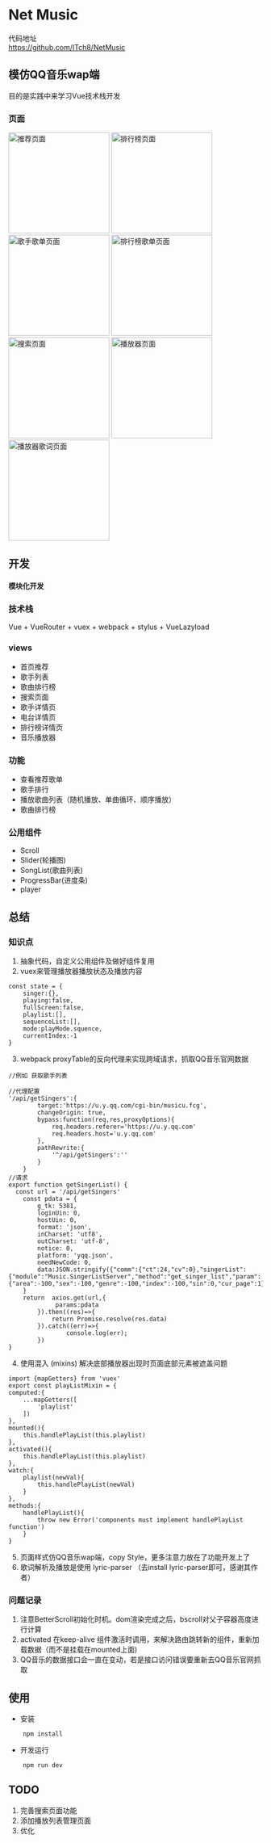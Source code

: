 
# Net Music  
代码地址  
https://github.com/ITch8/NetMusic

## 模仿QQ音乐wap端 

   目的是实践中来学习Vue技术栈开发

### 页面

<img src="https://github.com/ITch8/cnodeApp/blob/master/net_img/推荐.png" width="200" alt="推荐页面"/>
<img src="https://github.com/ITch8/cnodeApp/blob/master/net_img/排行榜.png" width="200" alt="排行榜页面"/>
<img src="https://github.com/ITch8/cnodeApp/blob/master/net_img/歌手歌单.png" width="200" alt="歌手歌单页面"/>
<img src="https://github.com/ITch8/cnodeApp/blob/master/net_img/排行榜歌单.png" width="200" alt="排行榜歌单页面"/>
<img src="https://github.com/ITch8/cnodeApp/blob/master/net_img/搜索.png" width="200" alt="搜索页面"/>
<img src="https://github.com/ITch8/cnodeApp/blob/master/net_img/播放器.png" width="200" alt="播放器页面"/>
<img src="https://github.com/ITch8/cnodeApp/blob/master/net_img/播放器歌词.png" width="200" alt="播放器歌词页面"/>

## 开发
#### 模块化开发

### 技术栈

Vue + VueRouter + vuex + webpack + stylus + VueLazyload

### views
- 首页推荐
- 歌手列表
- 歌曲排行榜
- 搜索页面
- 歌手详情页
- 电台详情页
- 排行榜详情页
- 音乐播放器

### 功能
- 查看推荐歌单
- 歌手排行
- 播放歌曲列表（随机播放、单曲循环、顺序播放）
- 歌曲排行榜

### 公用组件
- Scroll
- Slider(轮播图)
- SongList(歌曲列表)
- ProgressBar(进度条)
- player

## 总结
### 知识点
	

 1. 抽象代码，自定义公用组件及做好组件复用  
 2.  vuex来管理播放器播放状态及播放内容  
```
const state = {
	singer:{},
	playing:false,
	fullScreen:false,
	playlist:[],
	sequenceList:[],
	mode:playMode.squence,
	currentIndex:-1
}
```
3. webpack proxyTable的反向代理来实现跨域请求，抓取QQ音乐官网数据  
```
//例如 获取歌手列表

//代理配置
'/api/getSingers':{
		target:'https://u.y.qq.com/cgi-bin/musicu.fcg',
		changeOrigin: true,
		bypass:function(req,res,proxyOptions){
			req.headers.referer='https://u.y.qq.com'
			req.headers.host='u.y.qq.com'
		},
		pathRewrite:{
			'^/api/getSingers':''
		}
	}
//请求
export function getSingerList() {
  const url = '/api/getSingers'
	const pdata = {
		g_tk: 5381,
		loginUin: 0,
		hostUin: 0,
		format: 'json',
		inCharset: 'utf8',
		outCharset: 'utf-8',
		notice: 0,
		platform: 'yqq.json',
		needNewCode: 0,
		data:JSON.stringify({"comm":{"ct":24,"cv":0},"singerList":{"module":"Music.SingerListServer","method":"get_singer_list","param":{"area":-100,"sex":-100,"genre":-100,"index":-100,"sin":0,"cur_page":1}}})
	}
	return	axios.get(url,{
			 params:pdata
		}).then((res)=>{
			return Promise.resolve(res.data)
		}).catch((err)=>{
				console.log(err);
		})
}

```
4. 使用混入 (mixins) 解决底部播放器出现时页面底部元素被遮盖问题  	
```
import {mapGetters} from 'vuex'
export const playListMixin = {
computed:{
	...mapGetters([
		'playlist'
	])
},
mounted(){
	this.handlePlayList(this.playlist)
},
activated(){
	this.handlePlayList(this.playlist)
},
watch:{
	playlist(newVal){
		this.handlePlayList(newVal)
	}
},
methods:{
	handlePlayList(){
		throw new Error('components must implement handlePlayList function')
	}
}
```
5. 页面样式仿QQ音乐wap端，copy Style，更多注意力放在了功能开发上了  
6. 歌词解析及播放是使用 lyric-parser  （去install lyric-parser即可，感谢其作者）


### 问题记录
1. 注意BetterScroll初始化时机。dom渲染完成之后，bscroll对父子容器高度进行计算  
2. activated 在keep-alive 组件激活时调用，来解决路由跳转新的组件，重新加载数据（而不是挂载在mounted上面)  
3. QQ音乐的数据接口会一直在变动，若是接口访问错误要重新去QQ音乐官网抓取

## 使用
* 安装  
```
	npm install  
```
* 开发运行  
```
	npm run dev  
```

## TODO

   1. 完善搜索页面功能    
   2. 添加播放列表管理页面  
   3. 优化


